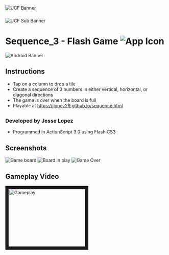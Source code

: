 ![UCF Banner](http://fo.ucf.edu/sites/default/files/images/Events.jpg)
###
![UCF Sub Banner](http://www.ucf.edu/brand/files/2016/07/UCF-Tab-Signature-lockup_horizontal-KG-7406-300x72.png)
##
# Sequence_3 - Flash Game ![App Icon](https://i.imgur.com/eqMBfm5.png)

<img src="https://i.imgur.com/8OwpWFM.jpg" alt="Android Banner" style="width: px;"/>

## Instructions
- Tap on a column to drop a tile
- Create a sequence of 3 numbers in either vertical, horizontal, or diagonal directions
- The game is over when the board is full
- Playable at https://jlopez29.github.io/sequence.html
##
### Developed by Jesse Lopez
* Programmed in ActionScript 3.0 using Flash CS3
##
## Screenshots

![Game board](https://i.imgur.com/UA2QnZ5.png)
![Board in play](https://i.imgur.com/h1gFjN6.png)
![Game Over](https://i.imgur.com/wRtdeLI.png)
##
## Gameplay Video
<a href="https://www.youtube.com/watch?v=_grCabDhNJE
" target="_blank"><img src="http://cdn.osxdaily.com/wp-content/uploads/2016/10/YouTube-icon-full_color-610x430.png"
alt="Gameplay" width="240" height="180" border="10" /></a>
##


